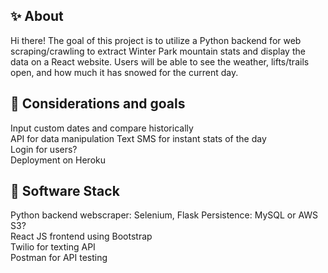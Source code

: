 ## ✨ About

Hi there! The goal of this project is to utilize a Python backend for web scraping/crawling to extract Winter Park mountain stats and display the data on a React website. Users will be able to see the weather, lifts/trails open, and how much it has snowed for
the current day. 


## 🤝 Considerations and goals

Input custom dates and compare historically  
API for data manipulation 
Text SMS for instant stats of the day    
Login for users?  
Deployment on Heroku  

## 🚀 Software Stack

Python backend webscraper: Selenium, Flask
Persistence: MySQL or AWS S3?  
React JS frontend using Bootstrap  
Twilio for texting API  
Postman for API testing  

